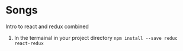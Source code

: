 # Songs

Intro to react and redux combined

1. In the termainal in your project directory `npm install --save reduc react-redux`
